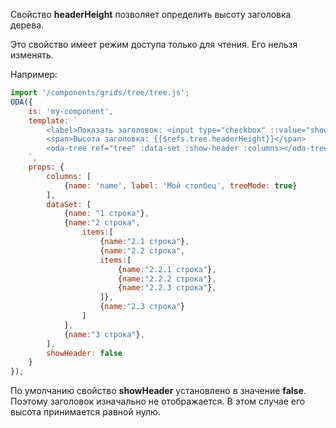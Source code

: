 Свойство **headerHeight** позволяет определить высоту заголовка дерева.

Это свойство имеет режим доступа только для чтения. Его нельзя изменять.

Например:

```javascript _run_line_edit_loadoda_[my-component.js]_h=120_
import '/components/grids/tree/tree.js';
ODA({
    is: 'my-component',
    template: `
        <label>Показать заголовок: <input type="checkbox" ::value="showHeader" ></label>
        <span>Высота заголовка: {{$refs.tree.headerHeight}}</span>
        <oda-tree ref="tree" :data-set :show-header :columns></oda-tree>
    `,
    props: {
        columns: [
            {name: 'name', label: 'Мой столбец', treeMode: true}
        ],
        dataSet: [
            {name: "1 строка"},
            {name:"2 строка",
                items:[
                    {name:"2.1 строка"},
                    {name:"2.2 строка",
                    items:[
                        {name:"2.2.1 строка"},
                        {name:"2.2.2 строка"},
                        {name:"2.2.3 строка"},
                    ]},
                    {name:"2.3 строка"}
                ]
            },
            {name:"3 строка"},
        ],
        showHeader: false
    }
});
```

По умолчанию свойство **showHeader** установлено в значение **false**. Поэтому заголовок изначально не отображается. В этом случае его высота принимается равной нулю.
